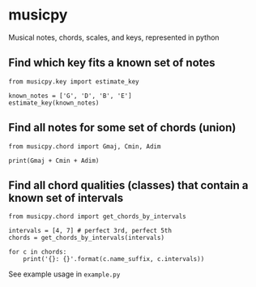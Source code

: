 # musicpy
Musical notes, chords, scales, and keys, represented in python

## Find which key fits a known set of notes
```
from musicpy.key import estimate_key

known_notes = ['G', 'D', 'B', 'E']
estimate_key(known_notes)
```

## Find all notes for some set of chords (union)
```
from musicpy.chord import Gmaj, Cmin, Adim

print(Gmaj + Cmin + Adim)
```

## Find all chord qualities (classes) that contain a known set of intervals
```
from musicpy.chord import get_chords_by_intervals

intervals = [4, 7] # perfect 3rd, perfect 5th
chords = get_chords_by_intervals(intervals)

for c in chords:
    print('{}: {}'.format(c.name_suffix, c.intervals))
```

See example usage in `example.py`
